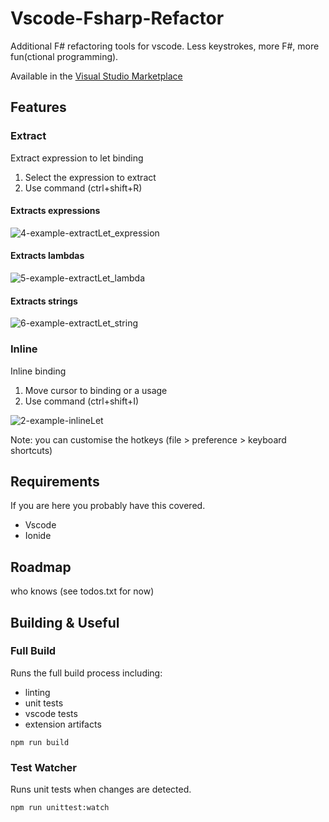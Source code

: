 # Vscode-Fsharp-Refactor
Additional F# refactoring tools for vscode. 
Less keystrokes, more F#, more fun(ctional programming).

Available in the [Visual Studio Marketplace](https://marketplace.visualstudio.com/items?itemName=danmannock.vscode-fsharp-refactor)

## Features
### Extract
Extract expression to let binding
1. Select the expression to extract
2. Use command (ctrl+shift+R)

#### Extracts expressions

![4-example-extractLet_expression](https://raw.githubusercontent.com/dmannock/vscode-fsharp-refactor/master/docs/4-example-extractLet_expression.gif)

#### Extracts lambdas
![5-example-extractLet_lambda](https://raw.githubusercontent.com/dmannock/vscode-fsharp-refactor/master/docs/5-example-extractLet_lambda.gif)

#### Extracts strings
![6-example-extractLet_string](https://raw.githubusercontent.com/dmannock/vscode-fsharp-refactor/master/docs/6-example-extractLet_string.gif)

### Inline
Inline binding 
1. Move cursor to binding or a usage
2. Use command (ctrl+shift+I)

![2-example-inlineLet](https://raw.githubusercontent.com/dmannock/vscode-fsharp-refactor/master/docs/2-example-inlineLet.gif)

Note: you can customise the hotkeys (file > preference > keyboard shortcuts)

## Requirements
If you are here you probably have this covered.
* Vscode
* Ionide

## Roadmap
who knows (see todos.txt for now)

## Building & Useful

### Full Build
Runs the full build process including:
* linting
* unit tests
* vscode tests
* extension artifacts

``
npm run build
``
### Test Watcher
Runs unit tests when changes are detected.

``
npm run unittest:watch
``
